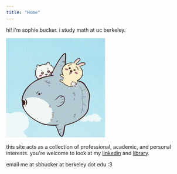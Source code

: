 ```yaml
---
title: "Home"
---
```


hi! i'm sophie bucker. i study math at uc berkeley.

![](/static/sunfish.gif)

this site acts as a collection of professional, academic, and personal interests. you're welcome to look at my [linkedin](www.linkedin.com/in/sophie-bucker) and [library](/library).

email me at sbbucker at berkeley dot edu :3

